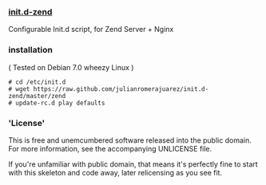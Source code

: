 ### [init.d-zend]()


Configurable Init.d script, for Zend Server + Nginx

### installation  

( Tested on Debian 7.0 wheezy Linux )

    # cd /etc/init.d
    # wget https://raw.github.com/julianromerajuarez/init.d-zend/master/zend
    # update-rc.d play defaults
    
### 'License'

This is free and unemcumbered software released into the public domain. For more information, 
see the accompanying UNLICENSE file.

If you're unfamiliar with public domain, that means it's perfectly fine to start with this 
skeleton and code away, later relicensing as you see fit.
